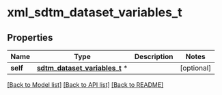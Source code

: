 # xml_sdtm_dataset_variables_t

## Properties
Name | Type | Description | Notes
------------ | ------------- | ------------- | -------------
**self** | [**sdtm_dataset_variables_t**](sdtm_dataset_variables.md) \* |  | [optional] 

[[Back to Model list]](../README.md#documentation-for-models) [[Back to API list]](../README.md#documentation-for-api-endpoints) [[Back to README]](../README.md)


